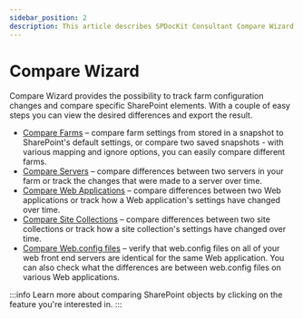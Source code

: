 ```yaml
---
sidebar_position: 2
description: This article describes SPDocKit Consultant Compare Wizard and available comparison types. Compare SharePoint farms, server, web application, site collection or web.config files.
---
```


# Compare Wizard

Compare Wizard provides the possibility to track farm configuration changes and compare specific SharePoint elements. With a couple of easy steps you can view the desired differences and export the result.

* [Compare Farms](../../how-to/compare-wizard/compare-sharepoint-farms.md) – compare farm settings from stored in a snapshot to SharePoint's default settings, or compare two saved snapshots - with various mapping and ignore options, you can easily compare different farms.
* [Compare Servers](../../how-to/compare-wizard/compare-servers.md) – compare differences between two servers in your farm or track the changes that were made to a server over time.
* [Compare Web Applications](../../how-to/compare-wizard/compare-web-applications.md) – compare differences between two Web applications or track how a Web application's settings have changed over time.
* [Compare Site Collections](../../how-to/compare-wizard/compare-site-collections.md) – compare differences between two site collections or track how a site collection's settings have changed over time.
* [Compare Web.config files](../../how-to/compare-wizard/compare-web-config-files.md) – verify that web.config files on all of your web front end servers are identical for the same Web application. You can also check what the differences are between web.config files on various Web applications.

:::info
Learn more about comparing SharePoint objects by clicking on the feature you're interested in.
:::


